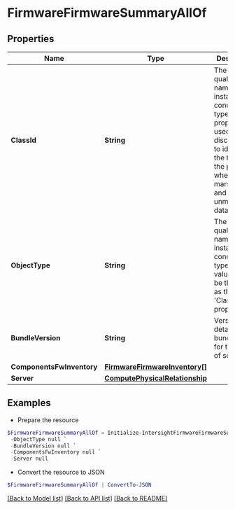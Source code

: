 # FirmwareFirmwareSummaryAllOf
## Properties

Name | Type | Description | Notes
------------ | ------------- | ------------- | -------------
**ClassId** | **String** | The fully-qualified name of the instantiated, concrete type. This property is used as a discriminator to identify the type of the payload when marshaling and unmarshaling data. | [default to "firmware.FirmwareSummary"]
**ObjectType** | **String** | The fully-qualified name of the instantiated, concrete type. The value should be the same as the &#39;ClassId&#39; property. | [default to "firmware.FirmwareSummary"]
**BundleVersion** | **String** | Version details at the bundle level for the each of server. | [optional] 
**ComponentsFwInventory** | [**FirmwareFirmwareInventory[]**](FirmwareFirmwareInventory.md) |  | [optional] 
**Server** | [**ComputePhysicalRelationship**](ComputePhysicalRelationship.md) |  | [optional] 

## Examples

- Prepare the resource
```powershell
$FirmwareFirmwareSummaryAllOf = Initialize-IntersightFirmwareFirmwareSummaryAllOf  -ClassId null `
 -ObjectType null `
 -BundleVersion null `
 -ComponentsFwInventory null `
 -Server null
```

- Convert the resource to JSON
```powershell
$FirmwareFirmwareSummaryAllOf | ConvertTo-JSON
```

[[Back to Model list]](../README.md#documentation-for-models) [[Back to API list]](../README.md#documentation-for-api-endpoints) [[Back to README]](../README.md)

